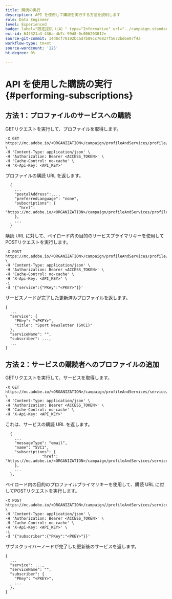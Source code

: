 ```yaml
---
title: 購読の実行
description: API を使用して購読を実行する方法を説明します
role: Data Engineer
level: Experienced
badge: label="限定提供（LA）" type="Informative" url="../campaign-standard-migration-home.md" tooltip="Campaign Standard移行済みユーザーに制限"
exl-id: 64f321a3-436a-4b7c-99d8-0c006203012e
source-git-commit: 14d8cf78192bcad7b89cc70827f5672bd6e07f4a
workflow-type: tm+mt
source-wordcount: '125'
ht-degree: 0%

---
```


# API を使用した購読の実行{#performing-subscriptions}

## 方法 1：プロファイルのサービスへの購読

GETリクエストを実行して、プロファイルを取得します。

```
-X GET https://mc.adobe.io/<ORGANIZATION>/campaign/profileAndServices/profile/<PKEY> \
-H 'Content-Type: application/json' \
-H 'Authorization: Bearer <ACCESS_TOKEN>' \
-H 'Cache-Control: no-cache' \
-H 'X-Api-Key: <API_KEY>'
```

プロファイルの購読 URL を返します。

```
  {
    ...
    "postalAddress":...,
    "preferredLanguage": "none",
    "subscriptions": {
      "href": "https://mc.adobe.io/<ORGANIZATION>/campaign/profileAndServices/profile/<PKEY>/subscriptions/"
    },
    ...
  }
```

購読 URL に対して、ペイロード内の目的のサービスプライマリキーを使用してPOSTリクエストを実行します。

```
-X POST https://mc.adobe.io/<ORGANIZATION>/campaign/profileAndServices/profile/<PKEY>/subscriptions \
-H 'Content-Type: application/json' \
-H 'Authorization: Bearer <ACCESS_TOKEN>' \
-H 'Cache-Control: no-cache' \
-H 'X-Api-Key: <API_KEY>' \
-i
-d '{"service":{"PKey":"<PKEY>"}}'
```

サービスノードが完了した更新済みプロファイルを返します。

```
{
  ...
  "service": {
    "PKey": "<PKEY>",
    "title": "Sport Newsletter (SVC1)"
  },
  "serviceName": "",
  "subscriber": ...,
  ...
}
```

## 方法 2：サービスの購読者へのプロファイルの追加

GETリクエストを実行して、サービスを取得します。

```
-X GET https://mc.adobe.io/<ORGANIZATION>/campaign/profileAndServices/service/<PKEY> \
-H 'Content-Type: application/json' \
-H 'Authorization: Bearer <ACCESS_TOKEN>' \
-H 'Cache-Control: no-cache' \
-H 'X-Api-Key: <API_KEY>'
```

これは、サービスの購読 URL を返します。

```
  {
    ...
    "messageType": "email",
    "name": "SVC1",
    "subscriptions": {
                "href": "https://mc.adobe.io/<ORGANIZATION>/campaign/profileAndServices/service/<PKEY>/subscriptions/"
    },
    ...
  },
```

ペイロード内の目的のプロファイルプライマリキーを使用して、購読 URL に対してPOSTリクエストを実行します。

```
-X POST https://mc.adobe.io/<ORGANIZATION>/campaign//profileAndServices/service/<PKEY>/subscriptions/ \
-H 'Content-Type: application/json' \
-H 'Authorization: Bearer <ACCESS_TOKEN>' \
-H 'Cache-Control: no-cache' \
-H 'X-Api-Key: <API_KEY>' \
-i
-d '{"subscriber":{"PKey":"<PKEY>"}}'
```

サブスクライバーノードが完了した更新後のサービスを返します。

```
{
  ...
  "service": ...,
  "serviceName": "",
  "subscriber": {
    "PKey": "<PKEY>",
    ...
  },
}
```
